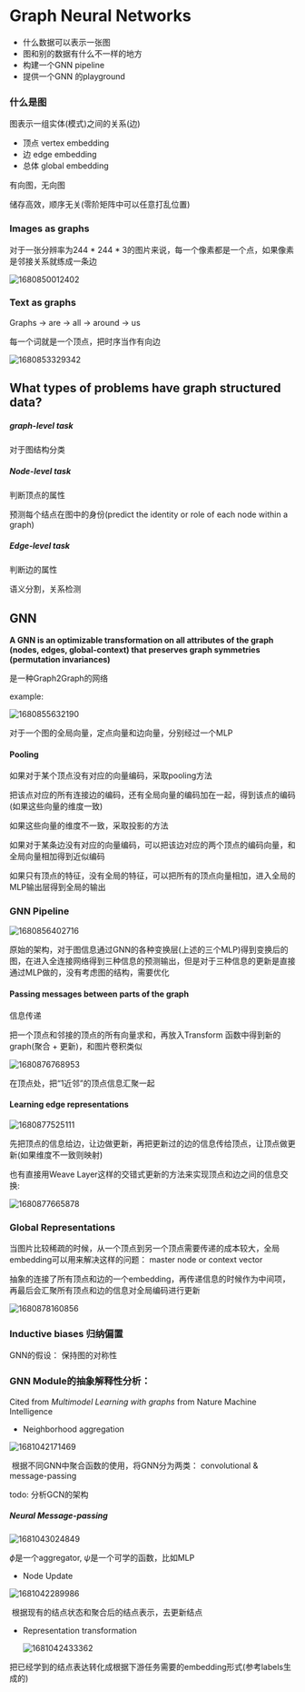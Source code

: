 # Graph Neural Networks

+ 什么数据可以表示一张图
+ 图和别的数据有什么不一样的地方
+ 构建一个GNN pipeline
+ 提供一个GNN 的playground

### 什么是图

 图表示一组实体(模式)之间的关系(边)

+ 顶点 vertex embedding
+ 边 edge embedding
+ 总体 global embedding

有向图，无向图

储存高效，顺序无关(零阶矩阵中可以任意打乱位置)

### Images as graphs

对于一张分辨率为244 * 244 * 3的图片来说，每一个像素都是一个点，如果像素是邻接关系就练成一条边

![1680850012402](C:\Users\ASUS\AppData\Roaming\Typora\typora-user-images\1680850012402.png)

### Text as graphs

Graphs -> are -> all -> around -> us

每一个词就是一个顶点，把时序当作有向边

![1680853329342](C:\Users\ASUS\AppData\Roaming\Typora\typora-user-images\1680853329342.png)

## What types of problems have graph structured data?

##### graph-level task

对于图结构分类

##### Node-level task

判断顶点的属性

预测每个结点在图中的身份(predict the identity or role of each node within a graph)

##### Edge-level task

判断边的属性

语义分割，关系检测



## GNN

  **A GNN is an optimizable transformation on all attributes of the graph (nodes, edges, global-context) that preserves graph symmetries (permutation invariances)** 

是一种Graph2Graph的网络

example:

![1680855632190](C:\Users\ASUS\AppData\Roaming\Typora\typora-user-images\1680855632190.png)

对于一个图的全局向量，定点向量和边向量，分别经过一个MLP

#### Pooling

如果对于某个顶点没有对应的向量编码，采取pooling方法

把该点对应的所有连接边的编码，还有全局向量的编码加在一起，得到该点的编码(如果这些向量的维度一致)

如果这些向量的维度不一致，采取投影的方法



如果对于某条边没有对应的向量编码，可以把该边对应的两个顶点的编码向量，和全局向量相加得到近似编码



如果只有顶点的特征，没有全局的特征，可以把所有的顶点向量相加，进入全局的MLP输出层得到全局的输出

### GNN Pipeline

![1680856402716](C:\Users\ASUS\AppData\Roaming\Typora\typora-user-images\1680856402716.png)

原始的架构，对于图信息通过GNN的各种变换层(上述的三个MLP)得到变换后的图，在进入全连接网络得到三种信息的预测输出，但是对于三种信息的更新是直接通过MLP做的，没有考虑图的结构，需要优化

#### Passing messages between parts of the graph

信息传递

把一个顶点和邻接的顶点的所有向量求和，再放入Transform 函数中得到新的graph(聚合 + 更新)，和图片卷积类似  

![1680876768953](C:\Users\ASUS\AppData\Roaming\Typora\typora-user-images\1680876768953.png)

在顶点处，把“1近邻”的顶点信息汇聚一起

#### Learning edge representations

![1680877525111](C:\Users\ASUS\AppData\Roaming\Typora\typora-user-images\1680877525111.png)

先把顶点的信息给边，让边做更新，再把更新过的边的信息传给顶点，让顶点做更新(如果维度不一致则映射)

也有直接用Weave Layer这样的交错式更新的方法来实现顶点和边之间的信息交换:

![1680877665878](C:\Users\ASUS\AppData\Roaming\Typora\typora-user-images\1680877665878.png)

### Global Representations

当图片比较稀疏的时候，从一个顶点到另一个顶点需要传递的成本较大，全局embedding可以用来解决这样的问题： master node or context vector

抽象的连接了所有顶点和边的一个embedding，再传递信息的时候作为中间项，再最后会汇聚所有顶点和边的信息对全局编码进行更新

![1680878160856](C:\Users\ASUS\AppData\Roaming\Typora\typora-user-images\1680878160856.png)

### Inductive biases 归纳偏置

GNN的假设： 保持图的对称性

### GNN Module的抽象解释性分析：

Cited from *Multimodel Learning with graphs* from Nature Machine Intelligence

+ Neighborhood aggregation

![1681042171469](C:\Users\ASUS\AppData\Roaming\Typora\typora-user-images\1681042171469.png)

​	根据不同GNN中聚合函数的使用，将GNN分为两类： convolutional & message-passing

todo: 分析GCN的架构

##### Neural Message-passing

![1681043024849](C:\Users\ASUS\AppData\Roaming\Typora\typora-user-images\1681043024849.png)

$\phi$是一个aggregator, $\psi$是一个可学的函数，比如MLP

+ Node Update

![1681042289986](C:\Users\ASUS\AppData\Roaming\Typora\typora-user-images\1681042289986.png)

​     根据现有的结点状态和聚合后的结点表示，去更新结点

+ Representation transformation

  ![1681042433362](C:\Users\ASUS\AppData\Roaming\Typora\typora-user-images\1681042433362.png)

   

​     把已经学到的结点表达转化成根据下游任务需要的embedding形式(参考labels生成的)

